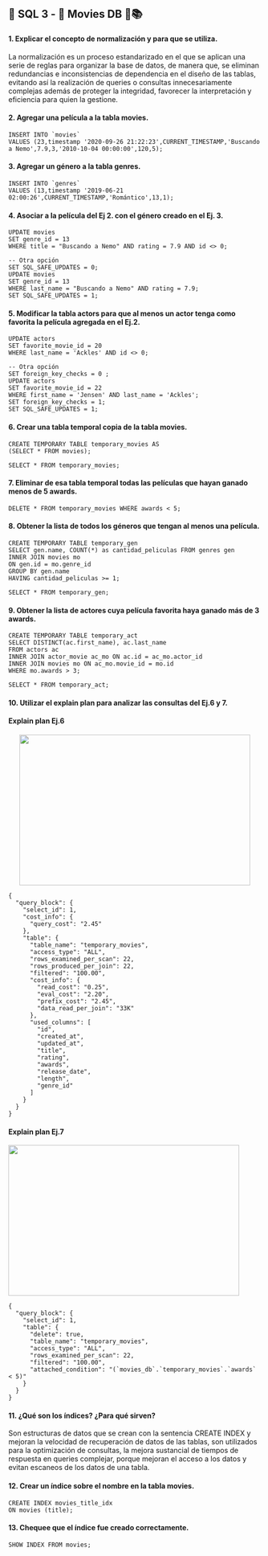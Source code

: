  ##  :closed_lock_with_key: SQL 3 - :movie_camera: Movies DB :school_satchel::books:

#### 1. Explicar el concepto de normalización y para que se utiliza.
La normalización es un proceso estandarizado en el que se aplican una serie de reglas para organizar la base de datos, de manera que, se eliminan redundancias e inconsistencias de dependencia en el diseño de las tablas, evitando así la realización de queries o consultas innecesariamente complejas además de proteger la integridad, favorecer la interpretación y eficiencia para quien la gestione.

#### 2. Agregar una película a la tabla movies.
```mysql
INSERT INTO `movies` 
VALUES (23,timestamp '2020-09-26 21:22:23',CURRENT_TIMESTAMP,'Buscando a Nemo',7.9,3,'2010-10-04 00:00:00',120,5);
```

#### 3. Agregar un género a la tabla genres.
```mysql
INSERT INTO `genres` 
VALUES (13,timestamp '2019-06-21 02:00:26',CURRENT_TIMESTAMP,'Romántico',13,1);
```

#### 4. Asociar a la película del Ej 2. con el género creado en el Ej. 3.
```mysql
UPDATE movies
SET genre_id = 13 
WHERE title = "Buscando a Nemo" AND rating = 7.9 AND id <> 0;

-- Otra opción
SET SQL_SAFE_UPDATES = 0;
UPDATE movies
SET genre_id = 13
WHERE last_name = "Buscando a Nemo" AND rating = 7.9;
SET SQL_SAFE_UPDATES = 1;
```

#### 5. Modificar la tabla actors para que al menos un actor tenga como favorita la película agregada en el Ej.2.
```mysql
UPDATE actors
SET favorite_movie_id = 20
WHERE last_name = 'Ackles' AND id <> 0;

-- Otra opción
SET foreign_key_checks = 0 ;
UPDATE actors
SET favorite_movie_id = 22
WHERE first_name = 'Jensen' AND last_name = 'Ackles';
SET foreign_key_checks = 1;
SET SQL_SAFE_UPDATES = 1;
```

#### 6. Crear una tabla temporal copia de la tabla movies.
```mysql
CREATE TEMPORARY TABLE temporary_movies AS
(SELECT * FROM movies);

SELECT * FROM temporary_movies;
```

#### 7. Eliminar de esa tabla temporal todas las películas que hayan ganado menos de 5 awards.
```mysql
DELETE * FROM temporary_movies WHERE awards < 5;
```

#### 8. Obtener la lista de todos los géneros que tengan al menos una película.
```mysql
CREATE TEMPORARY TABLE temporary_gen
SELECT gen.name, COUNT(*) as cantidad_peliculas FROM genres gen
INNER JOIN movies mo
ON gen.id = mo.genre_id
GROUP BY gen.name
HAVING cantidad_peliculas >= 1;

SELECT * FROM temporary_gen;
```

#### 9. Obtener la lista de actores cuya película favorita haya ganado más de 3 awards. 
```mysql
CREATE TEMPORARY TABLE temporary_act
SELECT DISTINCT(ac.first_name), ac.last_name
FROM actors ac
INNER JOIN actor_movie ac_mo ON ac.id = ac_mo.actor_id
INNER JOIN movies mo ON ac_mo.movie_id = mo.id
WHERE mo.awards > 3;

SELECT * FROM temporary_act;
```

#### 10. Utilizar el explain plan para analizar las consultas del Ej.6 y 7.

#### Explain plan Ej.6
<p align="center">
  <img width="460" height="300" src=".img/explainPlanEx6.png">
</p>


```mysql
{
  "query_block": {
    "select_id": 1,
    "cost_info": {
      "query_cost": "2.45"
    },
    "table": {
      "table_name": "temporary_movies",
      "access_type": "ALL",
      "rows_examined_per_scan": 22,
      "rows_produced_per_join": 22,
      "filtered": "100.00",
      "cost_info": {
        "read_cost": "0.25",
        "eval_cost": "2.20",
        "prefix_cost": "2.45",
        "data_read_per_join": "33K"
      },
      "used_columns": [
        "id",
        "created_at",
        "updated_at",
        "title",
        "rating",
        "awards",
        "release_date",
        "length",
        "genre_id"
      ]
    }
  }
}
```

#### Explain plan Ej.7
  <img width="460" height="300" src=".img/explainPlanEx7.png">


```mysql
{
  "query_block": {
    "select_id": 1,
    "table": {
      "delete": true,
      "table_name": "temporary_movies",
      "access_type": "ALL",
      "rows_examined_per_scan": 22,
      "filtered": "100.00",
      "attached_condition": "(`movies_db`.`temporary_movies`.`awards` < 5)"
    }
  }
}
```

#### 11. ¿Qué son los índices? ¿Para qué sirven?
Son estructuras de datos que se crean con la sentencia CREATE INDEX y mejoran la velocidad de recuperación de datos de las tablas, son utilizados para la optimización de consultas, la mejora sustancial de tiempos de respuesta en queries complejar, porque mejoran el acceso a los datos y evitan escaneos de los datos de una tabla. 

#### 12. Crear un índice sobre el nombre en la tabla movies.
```mysql
CREATE INDEX movies_title_idx
ON movies (title);
```

#### 13. Chequee que el índice fue creado correctamente.
```mysql
SHOW INDEX FROM movies;
```
